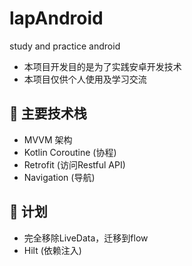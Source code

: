 # lapAndroid
study and practice android

* 本项目开发目的是为了实践安卓开发技术
* 本项目仅供个人使用及学习交流

## 🎨 主要技术栈
* MVVM 架构
* Kotlin Coroutine (协程)
* Retrofit (访问Restful API)
* Navigation (导航)

## 📜 计划
* 完全移除LiveData，迁移到flow
* Hilt (依赖注入)